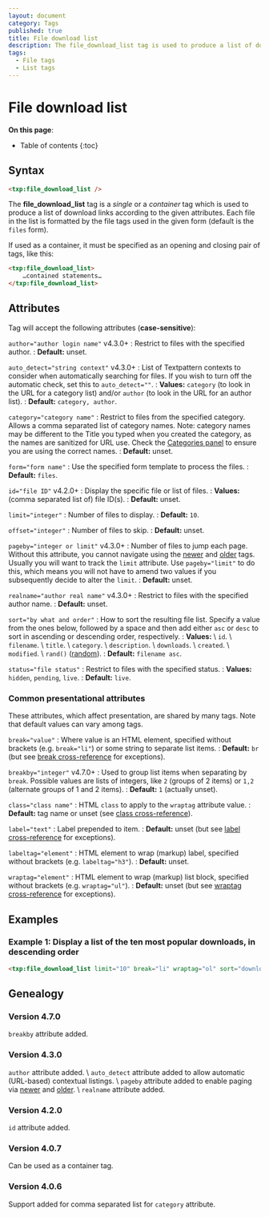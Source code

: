```yaml
---
layout: document
category: Tags
published: true
title: File download list
description: The file_download_list tag is used to produce a list of download links according to the given attributes.
tags:
  - File tags
  - List tags
---
```


# File download list

**On this page**:

* Table of contents
{:toc}

## Syntax

~~~ html
<txp:file_download_list />
~~~

The **file_download_list** tag is a *single* or a *container* tag which is used to produce a list of download links according to the given attributes. Each file in the list is formatted by the file tags used in the given form (default is the `files` form).

If used as a container, it must be specified as an opening and closing pair of tags, like this:

~~~ html
<txp:file_download_list>
    …contained statements…
</txp:file_download_list>
~~~

## Attributes

Tag will accept the following attributes (**case-sensitive**):

`author="author login name"` <span class="footnote warning">v4.3.0+</span>
: Restrict to files with the specified author.
: **Default:** unset.

`auto_detect="string context"` <span class="footnote warning">v4.3.0+</span>
: List of Textpattern contexts to consider when automatically searching for files. If you wish to turn off the automatic check, set this to `auto_detect=""`.
: **Values:** `category` (to look in the URL for a category list) and/or `author` (to look in the URL for an author list).
: **Default:** `category, author`.

`category="category name"`
: Restrict to files from the specified category. Allows a comma separated list of category names. Note: category names may be different to the Title you typed when you created the category, as the names are sanitized for URL use. Check the [Categories panel](/administration/categories-panel) to ensure you are using the correct names.
: **Default:** unset.

`form="form name"`
: Use the specified form template to process the files.
: **Default:** `files`.

`id="file ID"` <span class="footnote warning">v4.2.0+</span>
: Display the specific file or list of files.
: **Values:** (comma separated list of) file ID(s).
: **Default:** unset.

`limit="integer"`
: Number of files to display.
: **Default:** `10`.

`offset="integer"`
: Number of files to skip.
: **Default:** unset.

`pageby="integer or limit"` <span class="footnote warning">v4.3.0+</span>
: Number of files to jump each page. Without this attribute, you cannot navigate using the [newer](newer) and [older](older) tags. Usually you will want to track the `limit` attribute. Use `pageby="limit"` to do this, which means you will not have to amend two values if you subsequently decide to alter the `limit`.
: **Default:** unset.

`realname="author real name"` <span class="footnote warning">v4.3.0+</span>
: Restrict to files with the specified author name.
: **Default:** unset.

`sort="by what and order"`
: How to sort the resulting file list. Specify a value from the ones below, followed by a space and then add either `asc` or `desc` to sort in ascending or descending order, respectively.
: **Values:** \\
`id`. \\
`filename`. \\
`title`. \\
`category`. \\
`description`. \\
`downloads`. \\
`created`. \\
`modified`. \\
`rand()` ([random](https://dev.mysql.com/doc/refman/5.7/en/mathematical-functions.html#function_rand)).
: **Default:** `filename asc`.

`status="file status"`
: Restrict to files with the specified status.
: **Values:** `hidden`, `pending`, `live`.
: **Default:** `live`.

### Common presentational attributes

These attributes, which affect presentation, are shared by many tags. Note that default values can vary among tags.

`break="value"`
: Where value is an HTML element, specified without brackets (e.g. `break="li"`) or some string to separate list items.
: **Default:** `br` (but see [break cross-reference](/tags/tag-attributes-cross-reference#break) for exceptions).

`breakby="integer"` <span class="footnote warning">v4.7.0+</span>
: Used to group list items when separating by `break`. Possible values are lists of integers, like `2` (groups of 2 items) or `1,2` (alternate groups of 1 and 2 items).
: **Default:** `1` (actually unset).

`class="class name"`
: HTML `class` to apply to the `wraptag` attribute value.
: **Default:** tag name or unset (see [class cross-reference](/tags/tag-attributes-cross-reference#class)).

`label="text"`
: Label prepended to item.
: **Default:** unset (but see [label cross-reference](/tags/tag-attributes-cross-reference#label) for exceptions).

`labeltag="element"`
: HTML element to wrap (markup) label, specified without brackets (e.g. `labeltag="h3"`).
: **Default:** unset.

`wraptag="element"`
: HTML element to wrap (markup) list block, specified without brackets (e.g. `wraptag="ul"`).
: **Default:** unset (but see [wraptag cross-reference](/tags/tag-attributes-cross-reference#wraptag) for exceptions).

## Examples

### Example 1: Display a list of the ten most popular downloads, in descending order

~~~ html
<txp:file_download_list limit="10" break="li" wraptag="ol" sort="downloads desc" />
~~~

## Genealogy

### Version 4.7.0

`breakby` attribute added.

### Version 4.3.0

`author` attribute added. \\
`auto_detect` attribute added to allow automatic (URL-based) contextual listings. \\
`pageby` attribute added to enable paging via [newer](newer) and [older](older). \\
`realname` attribute added.

### Version 4.2.0

`id` attribute added.

### Version 4.0.7

Can be used as a container tag.

### Version 4.0.6

Support added for comma separated list for `category` attribute.
